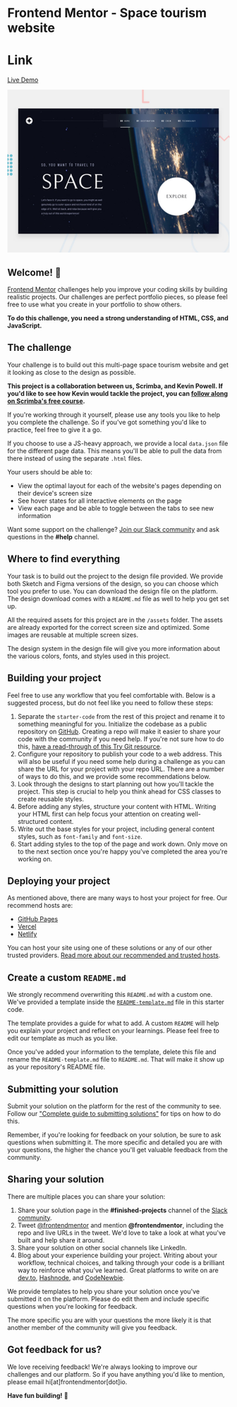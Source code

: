 # Frontend Mentor - Space tourism website

# Link

[Live Demo](https://yonas44.github.io/space-tourism-website/)

![Design preview for the Space tourism website coding challenge](./preview.jpg)

## Welcome! 👋

[Frontend Mentor](https://www.frontendmentor.io) challenges help you improve
your coding skills by building realistic projects. Our challenges are perfect
portfolio pieces, so please feel free to use what you create in your portfolio
to show others.

**To do this challenge, you need a strong understanding of HTML, CSS, and
JavaScript.**

## The challenge

Your challenge is to build out this multi-page space tourism website and get it
looking as close to the design as possible.

**This project is a collaboration between us, Scrimba, and Kevin Powell. If
you'd like to see how Kevin would tackle the project, you can
[follow along on Scrimba's free course](https://scrimba.com/learn/spacetravel).**

If you're working through it yourself, please use any tools you like to help you
complete the challenge. So if you've got something you'd like to practice, feel
free to give it a go.

If you choose to use a JS-heavy approach, we provide a local `data.json` file
for the different page data. This means you'll be able to pull the data from
there instead of using the separate `.html` files.

Your users should be able to:

- View the optimal layout for each of the website's pages depending on their
  device's screen size
- See hover states for all interactive elements on the page
- View each page and be able to toggle between the tabs to see new information

Want some support on the challenge?
[Join our Slack community](https://www.frontendmentor.io/slack) and ask
questions in the **#help** channel.

## Where to find everything

Your task is to build out the project to the design file provided. We provide
both Sketch and Figma versions of the design, so you can choose which tool you
prefer to use. You can download the design file on the platform. The design
download comes with a `README.md` file as well to help you get set up.

All the required assets for this project are in the `/assets` folder. The assets
are already exported for the correct screen size and optimized. Some images are
reusable at multiple screen sizes.

The design system in the design file will give you more information about the
various colors, fonts, and styles used in this project.

## Building your project

Feel free to use any workflow that you feel comfortable with. Below is a
suggested process, but do not feel like you need to follow these steps:

1. Separate the `starter-code` from the rest of this project and rename it to
   something meaningful for you. Initialize the codebase as a public repository
   on [GitHub](https://github.com/). Creating a repo will make it easier to
   share your code with the community if you need help. If you're not sure how
   to do this,
   [have a read-through of this Try Git resource](https://try.github.io/).
2. Configure your repository to publish your code to a web address. This will
   also be useful if you need some help during a challenge as you can share the
   URL for your project with your repo URL. There are a number of ways to do
   this, and we provide some recommendations below.
3. Look through the designs to start planning out how you'll tackle the project.
   This step is crucial to help you think ahead for CSS classes to create
   reusable styles.
4. Before adding any styles, structure your content with HTML. Writing your HTML
   first can help focus your attention on creating well-structured content.
5. Write out the base styles for your project, including general content styles,
   such as `font-family` and `font-size`.
6. Start adding styles to the top of the page and work down. Only move on to the
   next section once you're happy you've completed the area you're working on.

## Deploying your project

As mentioned above, there are many ways to host your project for free. Our
recommend hosts are:

- [GitHub Pages](https://pages.github.com/)
- [Vercel](https://vercel.com/)
- [Netlify](https://www.netlify.com/)

You can host your site using one of these solutions or any of our other trusted
providers.
[Read more about our recommended and trusted hosts](https://medium.com/frontend-mentor/frontend-mentor-trusted-hosting-providers-bf000dfebe).

## Create a custom `README.md`

We strongly recommend overwriting this `README.md` with a custom one. We've
provided a template inside the [`README-template.md`](./README-template.md) file
in this starter code.

The template provides a guide for what to add. A custom `README` will help you
explain your project and reflect on your learnings. Please feel free to edit our
template as much as you like.

Once you've added your information to the template, delete this file and rename
the `README-template.md` file to `README.md`. That will make it show up as your
repository's README file.

## Submitting your solution

Submit your solution on the platform for the rest of the community to see.
Follow our
["Complete guide to submitting solutions"](https://medium.com/frontend-mentor/a-complete-guide-to-submitting-solutions-on-frontend-mentor-ac6384162248)
for tips on how to do this.

Remember, if you're looking for feedback on your solution, be sure to ask
questions when submitting it. The more specific and detailed you are with your
questions, the higher the chance you'll get valuable feedback from the
community.

## Sharing your solution

There are multiple places you can share your solution:

1. Share your solution page in the **#finished-projects** channel of the
   [Slack community](https://www.frontendmentor.io/slack).
2. Tweet [@frontendmentor](https://twitter.com/frontendmentor) and mention
   **@frontendmentor**, including the repo and live URLs in the tweet. We'd love
   to take a look at what you've built and help share it around.
3. Share your solution on other social channels like LinkedIn.
4. Blog about your experience building your project. Writing about your
   workflow, technical choices, and talking through your code is a brilliant way
   to reinforce what you've learned. Great platforms to write on are
   [dev.to](https://dev.to/), [Hashnode](https://hashnode.com/), and
   [CodeNewbie](https://community.codenewbie.org/).

We provide templates to help you share your solution once you've submitted it on
the platform. Please do edit them and include specific questions when you're
looking for feedback.

The more specific you are with your questions the more likely it is that another
member of the community will give you feedback.

## Got feedback for us?

We love receiving feedback! We're always looking to improve our challenges and
our platform. So if you have anything you'd like to mention, please email
hi[at]frontendmentor[dot]io.

**Have fun building!** 🚀

